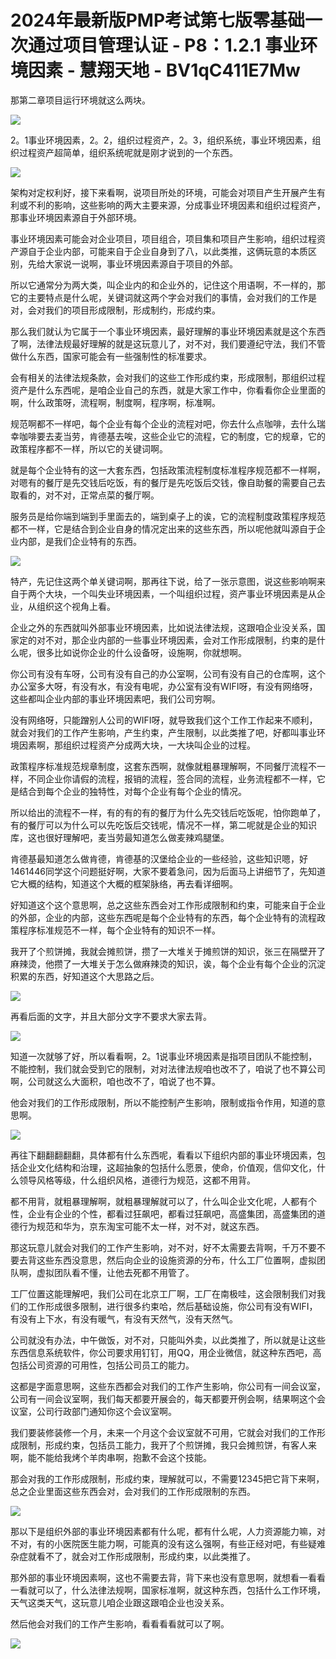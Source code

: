 # 2024年最新版PMP考试第七版零基础一次通过项目管理认证 - P8：1.2.1 事业环境因素 - 慧翔天地 - BV1qC411E7Mw

那第二章项目运行环境就这么两块。

![](img/2dd615bb5f4f43e9e0e7adb6bc50f03a_1.png)

2。1事业环境因素，2。2，组织过程资产，2。3，组织系统，事业环境因素，组织过程资产超简单，组织系统呢就是刚才说到的一个东西。



![](img/2dd615bb5f4f43e9e0e7adb6bc50f03a_3.png)

架构对定权利好，接下来看啊，说项目所处的环境，可能会对项目产生开展产生有利或不利的影响，这些影响的两大主要来源，分成事业环境因素和组织过程资产，那事业环境因素源自于外部环境。

事业环境因素可能会对企业项目，项目组合，项目集和项目产生影响，组织过程资产源自于企业内部，可能来自于企业自身到了八，以此类推，这俩玩意的本质区别，先给大家说一说啊，事业环境因素源自于项目的外部。

所以它通常分为两大类，叫企业内的和企业外的，记住这个用语啊，不一样的，那它的主要特点是什么呢，关键词就这两个字会对我们的事情，会对我们的工作是对，会对我们的项目形成限制，形成制约，形成约束。

那么我们就认为它属于一个事业环境因素，最好理解的事业环境因素就是这个东西了啊，法律法规最好理解的就是这玩意儿了，对不对，我们要遵纪守法，我们不管做什么东西，国家可能会有一些强制性的标准要求。

会有相关的法律法规条款，会对我们的这些工作形成约束，形成限制，那组织过程资产是什么东西呢，是咱企业自己的东西，就是大家工作中，你看看你企业里面的啊，什么政策呀，流程啊，制度啊，程序啊，标准啊。

规范啊都不一样吧，每个企业有每个企业的流程对吧，你去什么点咖啡，去什么瑞幸咖啡要去麦当劳，肯德基去唉，这些企业它的流程，它的制度，它的规章，它的政策程序都不一样，所以它的关键词啊。

就是每个企业特有的这一大套东西，包括政策流程制度标准程序规范都不一样啊，对嗯有的餐厅是先交钱后吃饭，有的餐厅是先吃饭后交钱，像自助餐的需要自己去取看的，对不对，正常点菜的餐厅啊。

服务员是给你端到端到手里面去的，端到桌子上的诶，它的流程制度政策程序规范都不一样，它是结合到企业自身的情况定出来的这些东西，所以呢他就叫源自于企业内部，是我们企业特有的东西。



![](img/2dd615bb5f4f43e9e0e7adb6bc50f03a_5.png)

特产，先记住这两个单关键词啊，那再往下说，给了一张示意图，说这些影响啊来自于两个大块，一个叫失业环境因素，一个叫组织过程，资产事业环境因素是从企业，从组织这个视角上看。

企业之外的东西就叫外部事业环境因素，比如说法律法规，这跟咱企业没关系，国家定的对不对，那企业内部的一些事业环境因素，会对工作形成限制，约束的是什么呢，很多比如说你企业的什么设备呀，设施啊，你就想啊。

你公司有没有车呀，公司有没有自己的办公室啊，公司有没有自己的仓库啊，这个办公室多大呀，有没有水，有没有电呢，办公室有没有WIFI呀，有没有网络呀，这些都叫企业内部的事业环境因素吧，我们公司穷啊。

没有网络呀，只能蹭别人公司的WIFI呀，就导致我们这个工作工作起来不顺利，就会对我们的工作产生影响，产生约束，产生限制，以此类推了吧，好都叫事业环境因素啊，那组织过程资产分成两大块，一大块叫企业的过程。

政策程序标准规范规章制度，这套东西啊，就像就粗暴理解啊，不同餐厅流程不一样，不同企业你请假的流程，报销的流程，签合同的流程，业务流程都不一样，它是结合到每个企业的独特性，对每个企业有每个企业的情况。

所以给出的流程不一样，有的有的有的餐厅为什么先交钱后吃饭呢，怕你跑单了，有的餐厅可以为什么可以先吃饭后交钱呢，情况不一样，第二呢就是企业的知识库，这也很好理解吧，麦当劳最知道怎么做麦辣鸡腿堡。

肯德基最知道怎么做肯德，肯德基的汉堡给企业的一些经验，这些知识嗯，好1461446同学这个问题挺好啊，大家不要着急问，因为后面马上讲细节了，先知道它大概的结构，知道这个大概的框架脉络，再去看详细啊。

好知道这个这个意思啊，总之这些东西会对工作形成限制和约束，可能来自于企业的外部，企业的内部，这些东西呢是每个企业特有的东西，每个企业特有的流程政策程序标准规范不一样，每个企业特有的知识不一样。

我开了个煎饼摊，我就会摊煎饼，攒了一大堆关于摊煎饼的知识，张三在隔壁开了麻辣烫，他攒了一大堆关于怎么做麻辣烫的知识，诶，每个企业有每个企业的沉淀积累的东西，好知道这个大思路之后。



![](img/2dd615bb5f4f43e9e0e7adb6bc50f03a_7.png)

再看后面的文字，并且大部分文字不要求大家去背。

![](img/2dd615bb5f4f43e9e0e7adb6bc50f03a_9.png)

知道一次就够了好，所以看看啊，2。1说事业环境因素是指项目团队不能控制，不能控制，我们就会受到它的限制，对对法律法规咱也改不了，咱说了也不算公司啊，公司就这么大面积，咱也改不了，咱说了也不算。

他会对我们的工作形成限制，所以不能控制产生影响，限制或指令作用，知道的意思啊。

![](img/2dd615bb5f4f43e9e0e7adb6bc50f03a_11.png)

再往下翻翻翻翻翻，具体都有什么东西呢，看看以下组织内部的事业环境因素，包括企业文化结构和治理，这超抽象的包括什么愿景，使命，价值观，信仰文化，什么领导风格等级，什么组织风格，道德行为规范，这都不用背。

都不用背，就粗暴理解啊，就粗暴理解就可以了，什么叫企业文化呢，人都有个性，企业有企业的个性，都看过狂飙吧，都看过狂飙吧，高盛集团，高盛集团的道德行为规范和华为，京东淘宝可能不太一样，对不对，就这东西。

那这玩意儿就会对我们的工作产生影响，对不对，好不太需要去背啊，千万不要不要去背这些东西没意思，然后向企业的设施资源的分布，什么工厂位置啊，虚拟团队啊，虚拟团队看不懂，让他去死都不用管了。

工厂位置这能理解吧，我们公司在北京工厂啊，工厂在南极哇，这会限制我们对我们的工作形成很多限制，进行很多约束哈，然后基础设施，你公司有没有WIFI，有没有上下水，有没有暖气，有没有天然气，没有天然气。

公司就没有办法，中午做饭，对不对，只能叫外卖，以此类推了，所以就是让这些东西信息系统软件，你公司要求用钉钉，用QQ，用企业微信，就这种东西吧，高包括公司资源的可用性，包括公司员工的能力。

这都是字面意思啊，这些东西都会对我们的工作产生影响，你公司有一间会议室，公司有一间会议室啊，我们每天都要开展会的，每天都要开例会啊，结果啊这个会议室，公司行政部门通知你这个会议室啊。

我们要装修装修一个月，未来一个月这个会议室就不可用，它就会对我们的工作形成限制，形成约束，包括员工能力，我开了个煎饼摊，我只会摊煎饼，有客人来啊，能不能给我烤个羊肉串啊，抱歉不会这个技能。

那会对我的工作形成限制，形成约束，理解就可以，不需要12345把它背下来啊，总之企业里面这些东西会对，会对我们的工作形成限制的东西。



![](img/2dd615bb5f4f43e9e0e7adb6bc50f03a_13.png)

那以下是组织外部的事业环境因素都有什么呢，都有什么呢，人力资源能力嘛，对不对，有的小医院医生能力啊，可能真的没有这么强啊，有些正经对吧，有些疑难杂症就看不了，就会对工作形成限制，形成约束，以此类推了。

那外部的事业环境因素啊，这也不需要去背，背下来也没有意思啊，就想看一看看一看就可以了，什么法律法规啊，国家标准啊，就这种东西，包括什么工作环境，天气这类天气，这玩意儿咱企业跟这跟咱企业也没关系。

然后他会对我们的工作产生影响，看看看看就可以了啊。

![](img/2dd615bb5f4f43e9e0e7adb6bc50f03a_15.png)